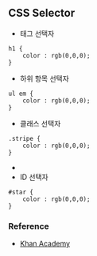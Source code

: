 ## CSS Selector

- 태그 선택자
```
h1 {
    color : rgb(0,0,0);
}
```
- 하위 항목 선택자
```
ul em {
    color : rgb(0,0,0);
}
```
- 클래스 선택자
```
.stripe {
    color : rgb(0,0,0);
}
```
-
- ID 선택자
```
#star {
    color : rgb(0,0,0);
}
```

### Reference

- [Khan Academy](https://ko.khanacademy.org/computing/computer-programming/html-css#css-text-properties)


